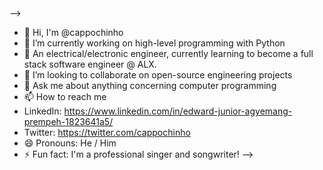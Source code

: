 ### 

-->
- 👋 Hi, I'm @cappochinho
- 🔭 I’m currently working on high-level programming with Python
- 🌱 An electrical/electronic engineer, currently learning to become a full stack software engineer @ ALX.
- 👯 I’m looking to collaborate on open-source engineering projects
- 💬 Ask me about anything concerning computer programming
- 📫 How to reach me
- LinkedIn: https://www.linkedin.com/in/edward-junior-agyemang-prempeh-1823641a5/
- Twitter: https://twitter.com/cappochinho
- 😄 Pronouns: He / Him
- ⚡ Fun fact: I'm a professional singer and songwriter!
-->

